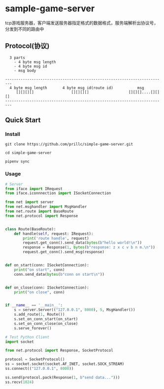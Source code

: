# sample-game-server
tcp游戏服务器，客户端发送服务器指定格式的数据格式，服务端解析出协议号，分发到不同的路由中

## Protocol(协议)
```
  3 parts
    - 4 byte msg length
    - 4 byte msg id
    - msg body

-------------------------------------------------------------------------
  4 byte msg length       4 byte msg id(route id)           msg
     [][][][]                 [][][][]                  [][][]....[][][]
-------------------------------------------------------------------------
```

## Quick Start

### Install
    git clone https://github.com/prillc/simple-game-server.git

    cd simple-game-server
    
    pipenv sync

### Usage
```python
# Server
from iface import IRequest
from iface.iconnnection import ISocketConnection

from net import server
from net.msghandler import MsgHandler
from net.route import BaseRoute
from net.protocol import Response


class Route(BaseRoute):
    def handle(self, request: IRequest):
        print('route handle', request)
        request.get_conn().send_data(bytes(b"hello world!\n"))
        response = Response(1, bytes(b"response: z x c v b n m.\n"))
        request.get_conn().send_msg(response)


def on_start(conn: ISocketConnection):
    print("on start", conn)
    conn.send_data(bytes(b"conn on start\n"))


def on_close(conn: ISocketConnection):
    print("on close", conn)


if __name__ == '__main__':
    s = server.Server(("127.0.0.1", 8000), 5, MsgHandler())
    s.add_route(1, Route())
    s.set_on_conn_start(on_start)
    s.set_on_conn_close(on_close)
    s.serve_forever()

```

```python
# Test Python Client
import socket

from net.protocol import Response, SocketProtocol

protocol = SocketProtocol()
ss = socket.socket(socket.AF_INET, socket.SOCK_STREAM)
ss.connect(("127.0.0.1", 8000))

ss.send(protocol.pack(Response(1, b"send data...")))
ss.recv(1024)

```
